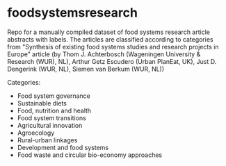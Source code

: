 # foodsystemsresearch
Repo for a manually compiled dataset of food systems research article abstracts with labels.
The articles are classified according to categories from "Synthesis of existing food systems studies and research projects in Europe" article (by Thom J. Achterbosch (Wageningen University & Research (WUR), NL), Arthur Getz Escudero (Urban PlanEat, UK), Just D.
Dengerink (WUR, NL), Siemen van Berkum (WUR, NL))

Categories:
- Food system governance
- Sustainable diets
- Food, nutrition and health
- Food system transitions
- Agricultural innovation
- Agroecology
- Rural-urban linkages
- Development and food systems
- Food waste and circular bio-economy approaches
